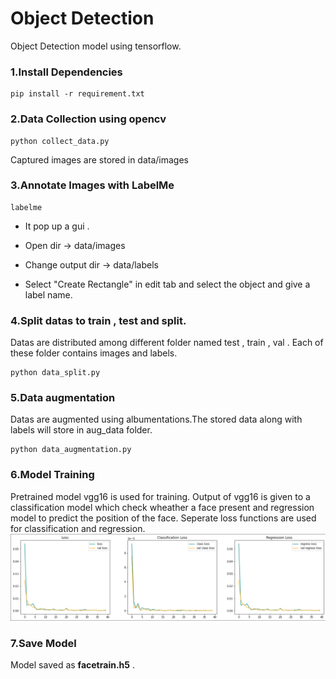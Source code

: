 
# Object Detection
Object Detection model using tensorflow.

### 1.Install Dependencies
    pip install -r requirement.txt

### 2.Data Collection using opencv
    python collect_data.py
Captured images are stored in data/images

### 3.Annotate Images with LabelMe
    labelme
- It pop up a gui .

- Open dir -> data/images

- Change output dir -> data/labels

- Select "Create Rectangle" in edit tab and select the object and give a label name.

### 4.Split datas to train , test and split.
Datas are distributed among different folder named test , train , val . Each of these folder contains images and labels.
    
    python data_split.py

### 5.Data augmentation
Datas are augmented using albumentations.The stored data along with labels will store in aug_data folder.
    
    python data_augmentation.py

### 6.Model Training
Pretrained model vgg16 is used for training. Output of vgg16 is given to a classification model which check wheather a face present and regression model to predict the position of the face.
Seperate loss functions are used for classification and regression.
![Model Training Loss Functions Plot](https://github.com/irfanrasheedkc/Object-Detection/blob/main/util_md/loss_tensorboard.png)

### 7.Save Model
Model saved as __facetrain.h5__ .
